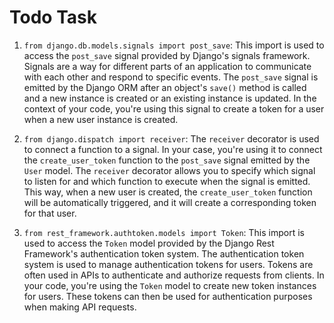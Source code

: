 # Todo Task

1. `from django.db.models.signals import post_save`:
   This import is used to access the `post_save` signal provided by Django's signals framework. Signals are a way for different parts of an application to communicate with each other and respond to specific events. The `post_save` signal is emitted by the Django ORM after an object's `save()` method is called and a new instance is created or an existing instance is updated. In the context of your code, you're using this signal to create a token for a user when a new user instance is created.

2. `from django.dispatch import receiver`:
   The `receiver` decorator is used to connect a function to a signal. In your case, you're using it to connect the `create_user_token` function to the `post_save` signal emitted by the `User` model. The `receiver` decorator allows you to specify which signal to listen for and which function to execute when the signal is emitted. This way, when a new user is created, the `create_user_token` function will be automatically triggered, and it will create a corresponding token for that user.

3. `from rest_framework.authtoken.models import Token`:
   This import is used to access the `Token` model provided by the Django Rest Framework's authentication token system. The authentication token system is used to manage authentication tokens for users. Tokens are often used in APIs to authenticate and authorize requests from clients. In your code, you're using the `Token` model to create new token instances for users. These tokens can then be used for authentication purposes when making API requests.

